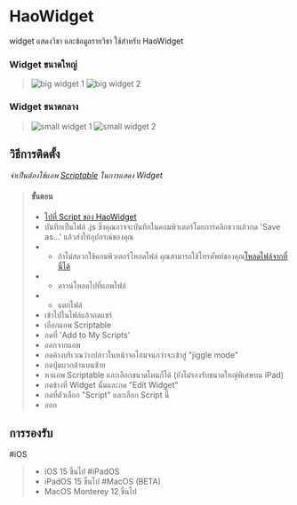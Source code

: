 # HaoWidget
widget แสดงวิชา
และข้อมูลรายวิชา ใช้สำหรับ HaoWidget

### Widget ขนาดใหญ่
> ![big widget 1](https://github.com/karnhao/HaoWidget/blob/main/img/1.png)
> ![big widget 2](https://github.com/karnhao/HaoWidget/blob/main/img/3.png)

### Widget ขนาดกลาง
> ![small widget 1](https://github.com/karnhao/HaoWidget/blob/main/img/2.png)
> ![small widget 2](https://github.com/karnhao/HaoWidget/blob/main/img/4.png)

## วิธีการติดตั้ง
*จำเป็นต้องใช้แอพ [Scriptable](https://apps.apple.com/th/app/scriptable/id1405459188) ในการแสดง Widget*
> #### ขั้นตอน
> - [ไปที่ Script ของ HaoWidget](https://raw.githubusercontent.com/karnhao/HaoWidget/main/widget/dist/widget.js)
> - บันทึกเป็นไฟล์ .js ซึ่งคุณอาจจะบันทึกในคอมพิวเตอร์โดยการคลิกขวาแล้วกด 'Save as...' แล้วส่งให้อุปกรณ์ของคุณ
> - - ถ้าไม่สดวกใช้คอมพิวเตอร์โหลดไฟล์ คุณสามารถใช้โทรศัพท์ของคุณ[โหลดไฟล์จากที่นี่ได้](https://minhaskamal.github.io/DownGit/#/home?url=https://github.com/karnhao/HaoWidget/blob/main/widget/dist/widget.js)
> - - ดาวน์โหลดไปที่แอพไฟล์
> - - แตกไฟล์
> - เข้าไปในไฟล์แล้วกดแชร์
> - เลือกแอพ Scriptable
> - กดที่ 'Add to My Scripts'
> - ออกจากแอพ
> - กดค้างบริเวณว่างปล่าวในหน้าจอโฮมจนกว่าจะเข้าสู่ "jiggle mode"
> - กดปุ่มบวกด้านบนซ้าย
> - หาแอพ Scriptable และเลือกขนาดไหนก็ได้ (ยังไม่รองรับขนาดใหญ่พิเศษบน iPad)
> - กดข้างที่ Widget นั้นและกด "Edit Widget"
> - กดที่ตัวเลือก "Script" และเลือก Script นี้
> - ออก
## การรองรับ
#iOS
> - iOS 15 ขึ้นไป
#iPadOS
> - iPadOS 15 ขึ้นไป
#MacOS (BETA)
> - MacOS Monterey 12 ขึ้นไป 
